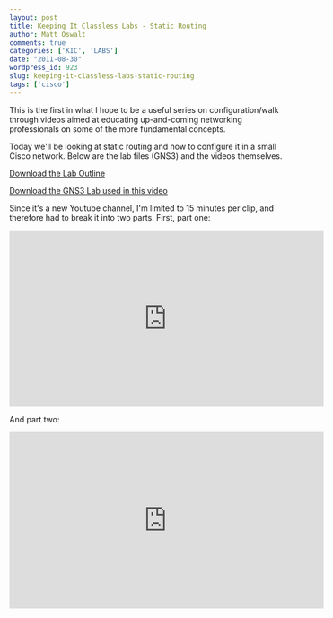 ```yaml
---
layout: post
title: Keeping It Classless Labs - Static Routing
author: Matt Oswalt
comments: true
categories: ['KIC', 'LABS']
date: "2011-08-30"
wordpress_id: 923
slug: keeping-it-classless-labs-static-routing
tags: ['cisco']
---
```



This is the first in what I hope to be a useful series on configuration/walk through videos aimed at educating up-and-coming networking professionals on some of the more fundamental concepts.

Today we'll be looking at static routing and how to configure it in a small Cisco network. Below are the lab files (GNS3) and the videos themselves.

[Download the Lab Outline](/assets/2011/08/Lab1Outline.pdf)

[Download the GNS3 Lab used in this video](/assets/2011/08/KIC_LABS_1.zip)

Since it's a new Youtube channel, I'm limited to 15 minutes per clip, and therefore had to break it into two parts. First, part one:

<div style="text-align: center"><iframe width="560" height="315" src="http://www.youtube.com/embed/_68EpWrSXWY" frameborder="0" allowfullscreen></iframe></div>

And part two:

<div style="text-align: center"><iframe width="560" height="315" src="http://www.youtube.com/embed/JDPKC0RslvQ" frameborder="0" allowfullscreen></iframe></div>


